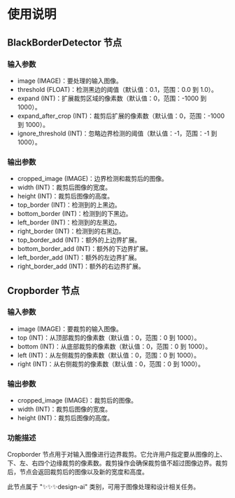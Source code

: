 # 使用说明

## BlackBorderDetector 节点

### 输入参数
- image (IMAGE)：要处理的输入图像。
- threshold (FLOAT)：检测黑边的阈值（默认值：0.1，范围：0.0 到 1.0）。
- expand (INT)：扩展裁剪区域的像素数（默认值：0，范围：-1000 到 1000）。
- expand_after_crop (INT)：裁剪后扩展的像素数（默认值：0，范围：-1000 到 1000）。
- ignore_threshold (INT)：忽略边界检测的阈值（默认值：-1，范围：-1 到 1000）。

### 输出参数

- cropped_image (IMAGE)：边界检测和裁剪后的图像。
- width (INT)：裁剪后图像的宽度。
- height (INT)：裁剪后图像的高度。
- top_border (INT)：检测到的上黑边。
- bottom_border (INT)：检测到的下黑边。
- left_border (INT)：检测到的左黑边。
- right_border (INT)：检测到的右黑边。
- top_border_add (INT)：额外的上边界扩展。
- bottom_border_add (INT)：额外的下边界扩展。
- left_border_add (INT)：额外的左边界扩展。
- right_border_add (INT)：额外的右边界扩展。

## Cropborder 节点

### 输入参数
- image (IMAGE)：要裁剪的输入图像。
- top (INT)：从顶部裁剪的像素数（默认值：0，范围：0 到 1000）。
- bottom (INT)：从底部裁剪的像素数（默认值：0，范围：0 到 1000）。
- left (INT)：从左侧裁剪的像素数（默认值：0，范围：0 到 1000）。
- right (INT)：从右侧裁剪的像素数（默认值：0，范围：0 到 1000）。

### 输出参数
- cropped_image (IMAGE)：裁剪后的图像。
- width (INT)：裁剪后图像的宽度。
- height (INT)：裁剪后图像的高度。

### 功能描述
Cropborder 节点用于对输入图像进行边界裁剪。它允许用户指定要从图像的上、下、左、右四个边缘裁剪的像素数。裁剪操作会确保裁剪值不超过图像边界。裁剪后，节点会返回裁剪后的图像以及新的宽度和高度。

此节点属于 "✨✨✨design-ai" 类别，可用于图像处理和设计相关任务。